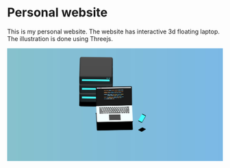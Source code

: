 # Personal website
This is my personal website. The website has interactive 3d floating laptop. The illustration is done using Threejs.

![Preview the illustration](./public/preview.jpg)